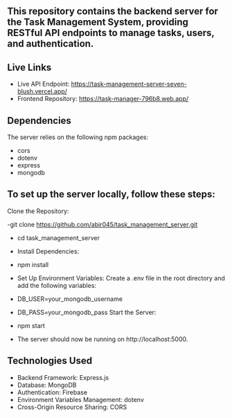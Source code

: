 ## This repository contains the backend server for the Task Management System, providing RESTful API endpoints to manage tasks, users, and authentication.

## Live Links

- Live API Endpoint: https://task-management-server-seven-blush.vercel.app/
- Frontend Repository: https://task-manager-796b8.web.app/

## Dependencies

The server relies on the following npm packages:

- cors
- dotenv
- express
- mongodb

## To set up the server locally, follow these steps:

Clone the Repository:

-git clone https://github.com/abir045/task_management_server.git

- cd task_management_server
- Install Dependencies:

- npm install
- Set Up Environment Variables: Create a .env file in the root directory and add the following variables:

- DB_USER=your_mongodb_username
- DB_PASS=your_mongodb_pass
  Start the Server:

- npm start
- The server should now be running on http://localhost:5000.

## Technologies Used

- Backend Framework: Express.js
- Database: MongoDB
- Authentication: Firebase
- Environment Variables Management: dotenv
- Cross-Origin Resource Sharing: CORS

